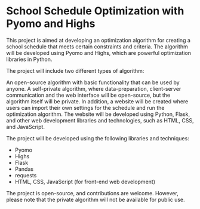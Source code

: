 # School Schedule Optimization with Pyomo and Highs #

This project is aimed at developing an optimization algorithm for creating a school schedule that meets certain constraints and criteria. The algorithm will be developed using Pyomo and Highs, which are powerful optimization libraries in Python.

The project will include two different types of algorithm:

An open-source algorithm with basic functionality that can be used by anyone.
A self-private algorithm, where data-preparation, client-server communication and the web interface will be open-source, but the algorithm itself will be private.
In addition, a website will be created where users can import their own settings for the schedule and run the optimization algorithm. The website will be developed using Python, Flask, and other web development libraries and technologies, such as HTML, CSS, and JavaScript.

The project will be developed using the following libraries and techniques:

- Pyomo
- Highs
- Flask
- Pandas
- requests
- HTML, CSS, JavaScript (for front-end web development)


The project is open-source, and contributions are welcome. However, please note that the private algorithm will not be available for public use.
